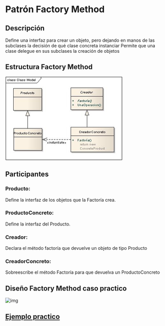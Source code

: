 # Patrón Factory Method

## Descripción

  Define una interfaz para crear un objeto, pero dejando en manos de las subclases la decisión de qué clase concreta instanciar
  Permite que una clase delegue en sus subclases la creación de objetos

## Estructura Factory Method

![img](https://github.com/DanZaky/PatronesDocumentacion/blob/master/CatalogoPatrones/img/PatronFactoria.jpg)

## Participantes
   ### Producto: 
   Define la interfaz de los objetos que la Factoría crea.
   ### ProductoConcreto: 
   Define la interfaz del Producto.
   ### Creador: 
   Declara el método factoría que devuelve un objeto de tipo Producto
   ### CreadorConcreto: 
   Sobreescribe el método Factoría para que devuelva un ProductoConcreto



## Diseño Factory Method caso practico

![img](https://github.com/DanZaky/PatronesDocumentacion/blob/master/CatalogoPatrones/img/Dise%C3%B1oFactoryMethod.png)

## [Ejemplo practico](https://github.com/DanZaky/PatronesDocumentacion/tree/master/CatalogoPatrones/src/patronfactorymethod)
